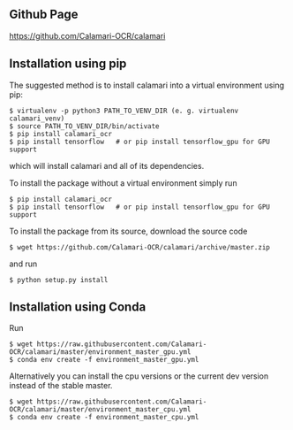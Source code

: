## Github Page

https://github.com/Calamari-OCR/calamari



## Installation using pip

The suggested method is to install calamari into a virtual environment using pip:

```shell
$ virtualenv -p python3 PATH_TO_VENV_DIR (e. g. virtualenv calamari_venv)
$ source PATH_TO_VENV_DIR/bin/activate
$ pip install calamari_ocr
$ pip install tensorflow   # or pip install tensorflow_gpu for GPU support
```


which will install calamari and all of its dependencies.

To install the package without a virtual environment simply run

```shell
$ pip install calamari_ocr
$ pip install tensorflow   # or pip install tensorflow_gpu for GPU support
```


To install the package from its source, download the source code

```shell
$ wget https://github.com/Calamari-OCR/calamari/archive/master.zip
```

 and run

```shell
$ python setup.py install
```



## Installation using Conda

Run

```shell
$ wget https://raw.githubusercontent.com/Calamari-OCR/calamari/master/environment_master_gpu.yml
$ conda env create -f environment_master_gpu.yml
```

Alternatively you can install the cpu versions or the current dev version instead of the stable master.

```shell
$ wget https://raw.githubusercontent.com/Calamari-OCR/calamari/master/environment_master_cpu.yml
$ conda env create -f environment_master_cpu.yml
```
